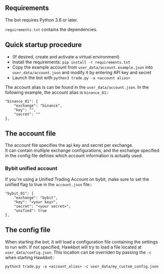## Requirements

The bot requires Python 3.8 or later.

`requirements.txt` contains the dependencies.


## Quick startup procedure

* (If desired, create and activate a virtual environment)
* Install the requirements: `pip install -r requirements.txt`
* Copy the example account from `user_data/account.example.json` into `user_data/account.json` and modify it by entering API key and secret 
* Launch the bot with `python3 trade.py -a <account alias>`

The account alias is can be found in the `user_data/account.json`. In the following example, the account alias is `binance_01`::
    
    "binance_01": {
        "exchange": "binance",
        "key": "",
        "secret": ""
    },

## The account file

The account file specifies the api key and secret per exchange.  
It can contain multiple exchange configurations, and the exchange specified in the config file 
defines which account information is actually used.

### Bybit unified account

If you're using a Unified Trading Account on bybit, make sure to set the unified flag to true in the `account.json` file::

    "bybit_01": {
        "exchange": "bybit",
        "key": "<your key>",
        "secret": "<your secret>",
        "unified": true
    },

## The config file

When starting the bot, it will load a configuration file containing the settings to run with. If not specified, Hawkbot will
try to load a file located at `user_data/config.json`. This location can be overriden by passing the `-c` when starting Hawkbot::

    python3 trade.py -a <account_alias> -c user_data/my_custom_config.json
